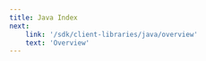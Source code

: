 ```yaml
---
title: Java Index
next:
    link: '/sdk/client-libraries/java/overview'
    text: 'Overview'
---
```

<Index></Index>

